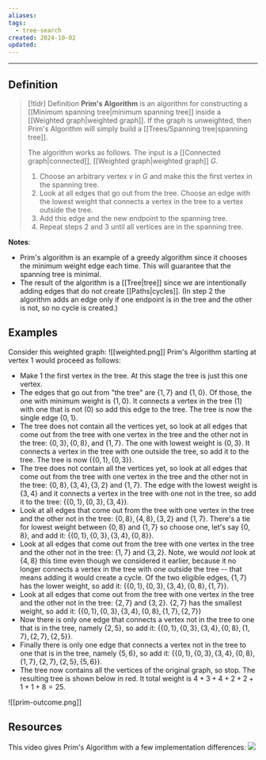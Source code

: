 ```yaml
---
aliases: 
tags:
  - tree-search
created: 2024-10-02
updated:
---
```

---
## Definition 

> [!tldr] Definition
> **Prim's Algorithm** is an algorithm for constructing a [[Minimum spanning tree|minimum spanning tree]] inside a [[Weighted graph|weighted graph]]. If the graph is unweighted, then Prim's Algorithm will simply build a [[Trees/Spanning tree|spanning tree]]. 
> 
> The algorithm works as follows. The input is a [[Connected graph|connected]], [[Weighted graph|weighted graph]] $G$. 
> 1. Choose an arbitrary vertex $v$ in $G$ and make this the first vertex in the spanning tree.
> 2. Look at all edges that go out from the tree. Choose an edge with the lowest weight that connects a vertex in the tree to a vertex outside the tree.
> 3. Add this edge and the new endpoint to the spanning tree. 
> 4. Repeat steps 2 and 3 until all vertices are in the spanning tree. 
>

**Notes**: 
- Prim's algorithm is an example of a greedy algorithm since it chooses the minimum weight edge each time. This will guarantee that the spanning tree is minimal. 
- The result of the algorithm is a [[Tree|tree]] since we are intentionally adding edges that do not create [[Paths|cycles]]. (In step 2 the algorithm adds an edge only if one endpoint is in the tree and the other is not, so no cycle is created.)

## Examples 

Consider this weighted graph: 
![[weighted.png]]
Prim's Algorithm starting at vertex 1 would proceed as follows: 
- Make 1 the first vertex in the tree. At this stage the tree is just this one vertex. 
- The edges that go out from "the tree" are $\{1,7\}$ and $\{1,0\}$. Of those, the one with minimum weight is $\{1,0\}$. It connects a vertex in the tree (1) with one that is not (0) so add this edge to the tree. The tree is now the single edge $\{0,1\}$. 
- The tree does not contain all the vertices yet, so look at all edges that come out from the tree with one vertex in the tree and the other not in the tree: $\{0,3\}, \{0,8\},$ and $\{1,7\}$. The one with lowest weight is $\{0,3\}$. It connects a vertex in the tree with one outside the tree, so add it to the tree. The tree is now $\{\{0,1\}, \{0,3\}\}$. 
- The tree does not contain all the vertices yet, so look at all edges that come out from the tree with one vertex in the tree and the other not in the tree: $\{0,8\},\{3,4\}, \{3,2\}$ and $\{1,7\}$. The edge with the lowest weight is $\{3,4\}$ and it connects a vertex in the tree with one not in the tree, so add it to the tree: $\{\{0,1\}, \{0,3\}, \{3,4\}\}$. 
- Look at all edges that come out from the tree with one vertex in the tree and the other not in the tree: $\{0,8\},\{4,8\},\{3,2\}$ and $\{1,7\}$. There's a tie for lowest weight between $\{0,8\}$ and $\{1,7\}$ so choose one, let's say $\{0,8\}$, and add it: $\{\{0,1\}, \{0,3\}, \{3,4\}, \{0,8\}\}$. 
- Look at all edges that come out from the tree with one vertex in the tree and the other not in the tree: $\{1,7\}$ and $\{3,2\}$. Note, we would *not* look at $\{4,8\}$ this time even though we considered it earlier, because it no longer connects a vertex in the tree with one outside the tree -- that means adding it would create a cycle. Of the two eligible edges, $\{1,7\}$ has the lower weight, so add it: $\{\{0,1\}, \{0,3\}, \{3,4\}, \{0,8\}, \{1,7\}\}$. 
- Look at all edges that come out from the tree with one vertex in the tree and the other not in the tree: $\{2,7\}$ and $\{3,2\}$. $\{2,7\}$ has the smallest weight, so add it: $\{\{0,1\}, \{0,3\}, \{3,4\}, \{0,8\}, \{1,7\}, \{2,7\}\}$
- Now there is only one edge that connects a vertex not in the tree to one that is in the tree, namely $\{2,5\}$, so add it: $\{\{0,1\}, \{0,3\}, \{3,4\}, \{0,8\}, \{1,7\}, \{2,7\}, \{2,5\}\}$. 
- Finally there is only one edge that connects a vertex not in the tree to one that is in the tree, namely $\{5,6\}$, so add it: $\{\{0,1\}, \{0,3\}, \{3,4\}, \{0,8\}, \{1,7\}, \{2,7\}, \{2,5\}, \{5,6\}\}$. 
- The tree now contains all the vertices of the original graph, so stop. The resulting tree is shown below in red. It total weight is $4+3+4+2+2+1+1+8 = 25$. 

![[prim-outcome.png]]


## Resources 

This video gives Prim's Algorithm with a few implementation differences: 
![](https://www.youtube.com/watch?v=cplfcGZmX7I)

